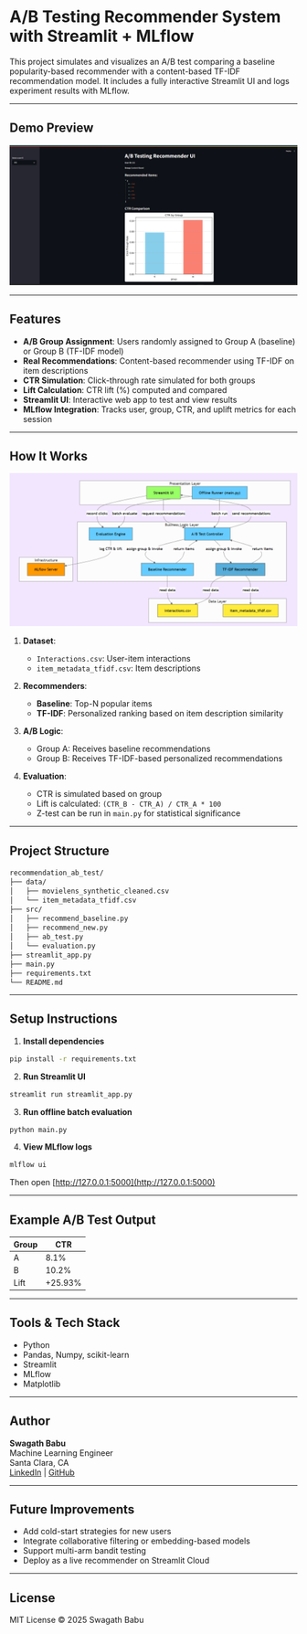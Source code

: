 # A/B Testing Recommender System with Streamlit + MLflow

This project simulates and visualizes an A/B test comparing a baseline popularity-based recommender with a content-based TF-IDF recommendation model. It includes a fully interactive Streamlit UI and logs experiment results with MLflow.

---

## Demo Preview

![Streamlit UI](./streamlit_ui.png)

---

## Features

- **A/B Group Assignment**: Users randomly assigned to Group A (baseline) or Group B (TF-IDF model)
- **Real Recommendations**: Content-based recommender using TF-IDF on item descriptions
- **CTR Simulation**: Click-through rate simulated for both groups
- **Lift Calculation**: CTR lift (%) computed and compared
- **Streamlit UI**: Interactive web app to test and view results
- **MLflow Integration**: Tracks user, group, CTR, and uplift metrics for each session

---

## How It Works

![Workflow](./workflow.png)

1. **Dataset**:
   - `Interactions.csv`: User-item interactions
   - `item_metadata_tfidf.csv`: Item descriptions

2. **Recommenders**:
   - **Baseline**: Top-N popular items
   - **TF-IDF**: Personalized ranking based on item description similarity

3. **A/B Logic**:
   - Group A: Receives baseline recommendations
   - Group B: Receives TF-IDF-based personalized recommendations

4. **Evaluation**:
   - CTR is simulated based on group
   - Lift is calculated: `(CTR_B - CTR_A) / CTR_A * 100`
   - Z-test can be run in `main.py` for statistical significance

---

## Project Structure

```
recommendation_ab_test/
├── data/
│   ├── movielens_synthetic_cleaned.csv
│   └── item_metadata_tfidf.csv
├── src/
│   ├── recommend_baseline.py
│   ├── recommend_new.py
│   ├── ab_test.py
│   └── evaluation.py
├── streamlit_app.py
├── main.py
├── requirements.txt
└── README.md
```

---

## Setup Instructions

1. **Install dependencies**
```bash
pip install -r requirements.txt
```

2. **Run Streamlit UI**
```bash
streamlit run streamlit_app.py
```

3. **Run offline batch evaluation**
```bash
python main.py
```

4. **View MLflow logs**
```bash
mlflow ui
```
Then open [http://127.0.0.1:5000](http://127.0.0.1:5000)

---

## Example A/B Test Output

| Group | CTR     |
|-------|---------|
| A     | 8.1%    |
| B     | 10.2%   |
| Lift  | +25.93% |

---

## Tools & Tech Stack

- Python
- Pandas, Numpy, scikit-learn
- Streamlit
- MLflow
- Matplotlib

---

## Author

**Swagath Babu**  
Machine Learning Engineer  
Santa Clara, CA  
[LinkedIn](https://linkedin.com/in/swagathb) | [GitHub](https://github.com/Swagath18)

---

## Future Improvements

- Add cold-start strategies for new users
- Integrate collaborative filtering or embedding-based models
- Support multi-arm bandit testing
- Deploy as a live recommender on Streamlit Cloud

---

##  License

MIT License © 2025 Swagath Babu
